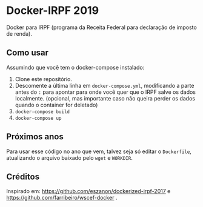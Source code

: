 # Docker-IRPF 2019

Docker para IRPF (programa da Receita Federal para declaração de imposto de renda).

## Como usar

Assumindo que você tem o docker-compose instalado:

1. Clone este repositório.
2. Descomente a última linha em `docker-compose.yml`, modificando a parte antes do `:` para apontar para onde você quer que o IRPF salve os dados localmente. (opcional, mas importante caso não queira perder os dados quando o container for deletado)
3. `docker-compose build`
4. `docker-compose up`

## Próximos anos

Para usar esse código no ano que vem, talvez seja só editar o `Dockerfile`, atualizando o arquivo baixado pelo `wget` e `WORKDIR`.

## Créditos

Inspirado em:
https://github.com/eszanon/dockerized-irpf-2017
e
https://github.com/farribeiro/wscef-docker
.
